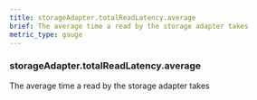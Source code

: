 ```yaml
---
title: storageAdapter.totalReadLatency.average
brief: The average time a read by the storage adapter takes
metric_type: gauge
---
```

### storageAdapter.totalReadLatency.average

The average time a read by the storage adapter takes